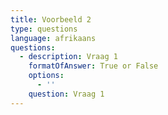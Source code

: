 ```yaml
---
title: Voorbeeld 2
type: questions
language: afrikaans
questions:
  - description: Vraag 1
    formatOfAnswer: True or False
    options:
      - ''
    question: Vraag 1
---
```



